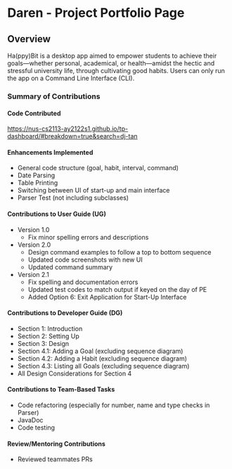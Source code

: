 # Daren - Project Portfolio Page

## Overview

Ha(ppy)Bit is a desktop app aimed to empower students to achieve their goals—whether personal, academical, 
or health—amidst the hectic and stressful university life, through cultivating good habits. 
Users can only run the app on a Command Line Interface (CLI).

### Summary of Contributions

#### Code Contributed

https://nus-cs2113-ay2122s1.github.io/tp-dashboard/#breakdown=true&search=dj-tan

#### Enhancements Implemented

- General code structure (goal, habit, interval, command)
- Date Parsing
- Table Printing
- Switching between UI of start-up and main interface
- Parser Test (not including subclasses)

#### Contributions to User Guide (UG)

- Version 1.0
  - Fix minor spelling errors and descriptions
- Version 2.0
  - Design command examples to follow a top to bottom sequence
  - Updated code screenshots with new UI
  - Updated command summary
- Version 2.1
  - Fix spelling and documentation errors
  - Updated test codes to match output if keyed on the day of PE
  - Added Option 6: Exit Application for Start-Up Interface

#### Contributions to Developer Guide (DG)

- Section 1: Introduction
- Section 2: Setting Up
- Section 3: Design
- Section 4.1: Adding a Goal (excluding sequence diagram)
- Section 4.2: Adding a Habit (excluding sequence diagram)
- Section 4.3: Listing all Goals (excluding sequence diagram)
- All Design Considerations for Section 4

#### Contributions to Team-Based Tasks

- Code refactoring (especially for number, name and type checks in Parser)
- JavaDoc
- Code testing

#### Review/Mentoring Contributions

- Reviewed teammates PRs

